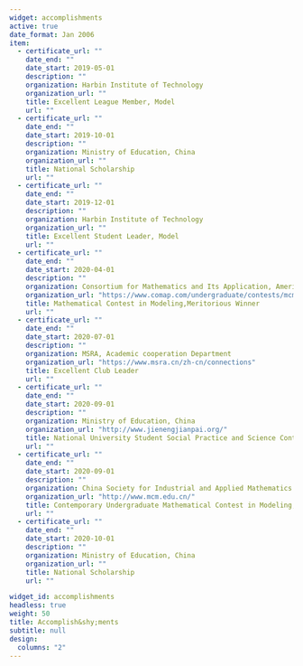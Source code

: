 ```yaml
---
widget: accomplishments
active: true
date_format: Jan 2006
item:
  - certificate_url: ""
    date_end: ""
    date_start: 2019-05-01
    description: ""
    organization: Harbin Institute of Technology
    organization_url: ""
    title: Excellent League Member, Model
    url: ""
  - certificate_url: ""
    date_end: ""
    date_start: 2019-10-01
    description: ""
    organization: Ministry of Education, China
    organization_url: ""
    title: National Scholarship
    url: ""
  - certificate_url: ""
    date_end: ""
    date_start: 2019-12-01
    description: ""
    organization: Harbin Institute of Technology
    organization_url: ""
    title: Excellent Student Leader, Model
    url: ""
  - certificate_url: ""
    date_end: ""
    date_start: 2020-04-01
    description: ""
    organization: Consortium for Mathematics and Its Application, America
    organization_url: "https://www.comap.com/undergraduate/contests/mcm/contests/2020/results/"
    title: Mathematical Contest in Modeling,Meritorious Winner
    url: ""
  - certificate_url: ""
    date_end: ""
    date_start: 2020-07-01
    description: ""
    organization: MSRA, Academic cooperation Department
    organization_url: "https://www.msra.cn/zh-cn/connections"
    title: Excellent Club Leader
    url: ""
  - certificate_url: ""
    date_end: ""
    date_start: 2020-09-01
    description: ""
    organization: Ministry of Education, China
    organization_url: "http://www.jienengjianpai.org/"
    title: National University Student Social Practice and Science Contest on Energy Saving & Emission Reduction), Second Prize
    url: ""
  - certificate_url: ""
    date_end: ""
    date_start: 2020-09-01
    description: ""
    organization: China Society for Industrial and Applied Mathematics
    organization_url: "http://www.mcm.edu.cn/"
    title: Contemporary Undergraduate Mathematical Contest in Modeling, First Prize
    url: ""
  - certificate_url: ""
    date_end: ""
    date_start: 2020-10-01
    description: ""
    organization: Ministry of Education, China
    organization_url: ""
    title: National Scholarship
    url: ""

widget_id: accomplishments
headless: true
weight: 50
title: Accomplish&shy;ments
subtitle: null
design:
  columns: "2"
---
```


